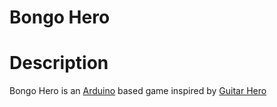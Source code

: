 Bongo Hero
=========

# Description
Bongo Hero is an [Arduino](https://www.arduino.cc/) based game inspired by [Guitar Hero](https://fr.wikipedia.org/wiki/Guitar_Hero)